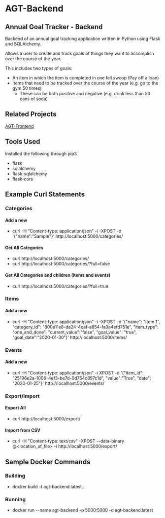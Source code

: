 # AGT-Backend

## Annual Goal Tracker - Backend
Backend of an annual goal tracking application written in Python using Flask and SQLAlchemy.  

Allows a user to create and track goals of things they want to accomplish over the course of the year.  

This includes two types of goals:
* An item in which the item is completed in one fell swoop (Pay off a loan)
* Items that need to be tracked over the course of the year (e.g. go to the gym 50 times)
    * These can be both positive and negative (e.g. drink less than 50 cans of soda)


## Related Projects
[AGT-Frontend](https://github.com/Sixtey7/AGT-Frontend)

## Tools Used
Installed the following through pip3
* flask
* sqlalchemy
* flask-sqlalchemy
* flask-cors

## Example Curl Statements

### Categories

#### Add a new
* curl -H "Content-type: application/json" -i -XPOST -d '{"name":"Sample"}' http://localhost:5000/categories/

#### Get All Categories
* curl http://localhost:5000/categories/
* curl http://localhost:5000/categories/?full=false

#### Get All Categories and children (items and events)
* curl http://localhost:5000/categories/?full=true

### Items
#### Add a new
* curl -H "Content-type: application/json" -i -XPOST -d '{"name": "Item 1", "category_id": "800e11e8-da24-4caf-a854-fa0a4efd751e", "item_type": "one_and_done", "current_value":"false", "goal_value": "true", "goal_date":"2020-01-30"}' http://localhost:5000/items/

### Events
#### Add a new
* curl -H "Content-type: application/json" -i XPOST -d '{"item_id": "25196e2a-1006-4ef3-be7d-0d754c897c1d", "value":"True", "date": "2020-01-25"}' http://localhost:5000/events/

### Export/Import
#### Export All
* curl http://localhost:5000/export/

#### Import from CSV
* curl -H "Content-type: text/csv" -XPOST --data-binary @<location_of_file> -i http://localhost:5000/export/

## Sample Docker Commands
### Building
* docker build -t agt-backend:latest .

### Running
* docker run --name agt-backend -p 5000:5000 -d agt-backend:latest